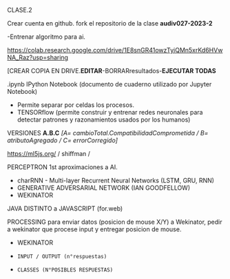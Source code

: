 CLASE.2

Crear cuenta en github. fork el repositorio de la clase **audiv027-2023-2**


-Entrenar algoritmo para ai. 

https://colab.research.google.com/drive/1E8snGR41owzTyiQMn5xrKd6HVwNA_Raz?usp=sharing

[CREAR COPIA EN DRIVE.**EDITAR**-BORRARresultados-**EJECUTAR TODAS**

.ipynb IPython Notebook (documento de cuaderno utilizado por Jupyter Notebook)
  - Permite separar por celdas los procesos.
  - TENSORflow (permite construir y entrenar redes neuronales para detectar patrones y razonamientos usados por los humanos)

VERSIONES **A.B.C** _[A=  cambioTotal.CompatibilidadComprometida / B= atributoAgregado / C= errorCorregido]_

  https://ml5js.org/
  / shiffman / 
  
  PERCEPTRON 1st aproximaciones a AI.

  - charRNN - Multi-layer Recurrent Neural Networks (LSTM, GRU, RNN)
  - GENERATIVE ADVERSARIAL NETWORK (IAN GOODFELLOW)
  - WEKINATOR

JAVA DISTINTO a JAVASCRIPT (for.web)

PROCESSING para enviar datos (posicion de mouse X/Y) a Wekinator, pedir a wekinator que procese input y entregar posicion de mouse.

- WEKINATOR
-     INPUT / OUTPUT (n°respuestas)
-     CLASSES (N°POSIBLES RESPUESTAS)
